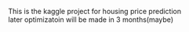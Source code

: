 This is the kaggle project for housing price prediction\
later optimizatoin will be made in 3 months(maybe)

